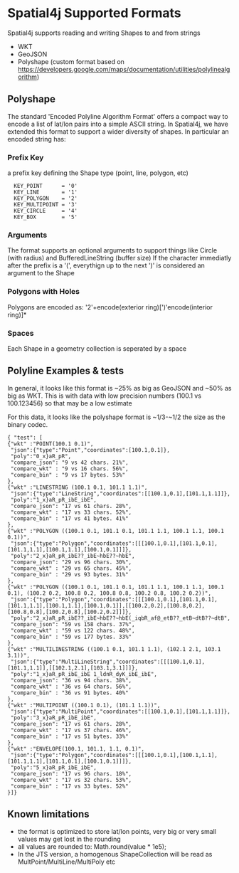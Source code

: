 # Spatial4j Supported Formats

Spatial4j supports reading and writing Shapes to and from strings

 * WKT
 * GeoJSON
 * Polyshape (custom format based on https://developers.google.com/maps/documentation/utilities/polylinealgorithm)


## Polyshape

The standard 'Encoded Polyline Algorithm Format' offers a compact way to encode a list of lat/lon pairs into a simple ASCII string.  In Spatial4j, we have extended this format to support a wider diversity of shapes.  In particular an encoded string has:


### Prefix Key
a prefix key defining the Shape type (point, line, polygon, etc)
```
  KEY_POINT      = '0'
  KEY_LINE       = '1'
  KEY_POLYGON    = '2'
  KEY_MULTIPOINT = '3'
  KEY_CIRCLE     = '4'
  KEY_BOX        = '5'
```

### Arguments
The format supports an optional arguments to support things like Circle (with radius) and BufferedLineString (buffer size)  If the character immediatly after the prefix is a '(', everythign up to the next ')' is considered an argument to the Shape

### Polygons with Holes
Polygons are encoded as:
'2'+encode(exterior ring)[')'encode(interior ring)]*

### Spaces
Each Shape in a geometry collection is seperated by a space


## Polyline Examples & tests
In general, it looks like this format is ~25% as big as GeoJSON and ~50% as big as WKT.  This is with data with low precision numbers (100.1 vs 100.123456) so that may be a low estimate

For this data, it looks like the polyshape format is ~1/3-~1/2 the size as the binary codec.  

```
{ "test": [
{"wkt" :"POINT(100.1 0.1)",
 "json":{"type":"Point","coordinates":[100.1,0.1]},
 "poly":"0_x}aR_pR",
 "compare_json": "9 vs 42 chars. 21%",
 "compare_wkt" : "9 vs 16 chars. 56%",
 "compare_bin" : "9 vs 17 bytes. 53%"
},
{"wkt" :"LINESTRING (100.1 0.1, 101.1 1.1)",
 "json":{"type":"LineString","coordinates":[[100.1,0.1],[101.1,1.1]]},
 "poly":"1_x}aR_pR_ibE_ibE",
 "compare_json": "17 vs 61 chars. 28%",
 "compare_wkt" : "17 vs 33 chars. 52%",
 "compare_bin" : "17 vs 41 bytes. 41%"
},
{"wkt" :"POLYGON ((100.1 0.1, 101.1 0.1, 101.1 1.1, 100.1 1.1, 100.1 0.1))",
 "json":{"type":"Polygon","coordinates":[[[100.1,0.1],[101.1,0.1],[101.1,1.1],[100.1,1.1],[100.1,0.1]]]},
 "poly":"2_x}aR_pR_ibE??_ibE~hbE??~hbE",
 "compare_json": "29 vs 96 chars. 30%",
 "compare_wkt" : "29 vs 65 chars. 45%",
 "compare_bin" : "29 vs 93 bytes. 31%"
},
{"wkt" :"POLYGON ((100.1 0.1, 101.1 0.1, 101.1 1.1, 100.1 1.1, 100.1 0.1), (100.2 0.2, 100.8 0.2, 100.8 0.8, 100.2 0.8, 100.2 0.2))",
 "json":{"type":"Polygon","coordinates":[[[100.1,0.1],[101.1,0.1],[101.1,1.1],[100.1,1.1],[100.1,0.1]],[[100.2,0.2],[100.8,0.2],[100.8,0.8],[100.2,0.8],[100.2,0.2]]]},
 "poly":"2_x}aR_pR_ibE??_ibE~hbE??~hbE(_iqbR_af@_etB??_etB~dtB??~dtB",
 "compare_json": "59 vs 158 chars. 37%",
 "compare_wkt" : "59 vs 122 chars. 48%",
 "compare_bin" : "59 vs 177 bytes. 33%"
},
{"wkt" :"MULTILINESTRING ((100.1 0.1, 101.1 1.1), (102.1 2.1, 103.1 3.1))",
 "json":{"type":"MultiLineString","coordinates":[[[100.1,0.1],[101.1,1.1]],[[102.1,2.1],[103.1,3.1]]]},
 "poly":"1_x}aR_pR_ibE_ibE 1_ldnR_dyK_ibE_ibE",
 "compare_json": "36 vs 94 chars. 38%",
 "compare_wkt" : "36 vs 64 chars. 56%",
 "compare_bin" : "36 vs 91 bytes. 40%"
},
{"wkt" :"MULTIPOINT ((100.1 0.1), (101.1 1.1))",
 "json":{"type":"MultiPoint","coordinates":[[100.1,0.1],[101.1,1.1]]},
 "poly":"3_x}aR_pR_ibE_ibE",
 "compare_json": "17 vs 61 chars. 28%",
 "compare_wkt" : "17 vs 37 chars. 46%",
 "compare_bin" : "17 vs 51 bytes. 33%"
},
{"wkt" :"ENVELOPE(100.1, 101.1, 1.1, 0.1)",
 "json":{"type":"Polygon","coordinates":[[[100.1,0.1],[100.1,1.1],[101.1,1.1],[101.1,0.1],[100.1,0.1]]]},
 "poly":"5_x}aR_pR_ibE_ibE",
 "compare_json": "17 vs 96 chars. 18%",
 "compare_wkt" : "17 vs 32 chars. 53%",
 "compare_bin" : "17 vs 33 bytes. 52%"
}]}
``` 

## Known limitations
- the format is optimized to store lat/lon points, very big or very small values may get lost in the rounding
- all values are rounded to: Math.round(value * 1e5);
- In the JTS version, a homogenous ShapeCollection will be read as MultPoint/MultiLine/MultiPoly etc

